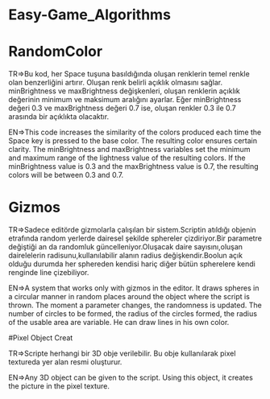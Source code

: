 # Easy-Game_Algorithms
# RandomColor

TR=>Bu kod, her Space tuşuna basıldığında oluşan renklerin temel renkle olan benzerliğini artırır. Oluşan renk belirli açıklık olmasını sağlar. minBrightness ve maxBrightness değişkenleri, oluşan renklerin açıklık değerinin minimum ve maksimum aralığını ayarlar. Eğer minBrightness değeri 0.3 ve maxBrightness değeri 0.7 ise, oluşan renkler 0.3 ile 0.7 arasında bir açıklıkta olacaktır.

EN=>This code increases the similarity of the colors produced each time the Space key is pressed to the base color. The resulting color ensures certain clarity. The minBrightness and maxBrightness variables set the minimum and maximum range of the lightness value of the resulting colors. If the minBrightness value is 0.3 and the maxBrightness value is 0.7, the resulting colors will be between 0.3 and 0.7.

# Gizmos

TR=>Sadece editörde gizmolarla çalışılan bir sistem.Scriptin atıldığı objenin etrafında random yerlerde dairesel şekilde sphereler çizdiriyor.Bir parametre değiştiği an da randomluk güncelleniyor.Oluşacak daire sayısını,oluşan dairelelerin radisunu,kullanılabilir alanın radius değişkendir.Boolun açık olduğu durumda her sphereden kendisi hariç diğer bütün spherelere kendi renginde line çizebiliyor.

EN=>A system that works only with gizmos in the editor. It draws spheres in a circular manner in random places around the object where the script is thrown. The moment a parameter changes, the randomness is updated. The number of circles to be formed, the radius of the circles formed, the radius of the usable area are variable. He can draw lines in his own color.

#Pixel Object Creat

TR=>Scripte herhangi bir 3D obje verilebilir. Bu obje kullanılarak pixel textureda yer alan resmi oluşturur.

EN=>Any 3D object can be given to the script. Using this object, it creates the picture in the pixel texture.
